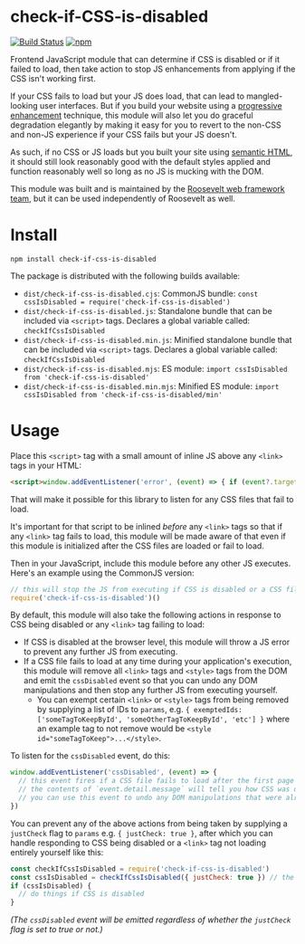 # check-if-CSS-is-disabled

[![Build Status](https://github.com/rooseveltframework/check-if-css-is-disabled/workflows/CI/badge.svg
)](https://github.com/rooseveltframework/check-if-css-is-disabled/actions?query=workflow%3ACI) [![npm](https://img.shields.io/npm/v/check-if-css-is-disabled.svg)](https://www.npmjs.com/package/check-if-css-is-disabled)

Frontend JavaScript module that can determine if CSS is disabled or if it failed to load, then take action to stop JS enhancements from applying if the CSS isn't working first.

If your CSS fails to load but your JS does load, that can lead to mangled-looking user interfaces. But if you build your website using a [progressive enhancement](https://en.wikipedia.org/wiki/Progressive_enhancement) technique, this module will also let you do graceful degradation elegantly by making it easy for you to revert to the non-CSS and non-JS experience if your CSS fails but your JS doesn't.

As such, if no CSS or JS loads but you built your site using [semantic HTML](https://en.wikipedia.org/wiki/Semantic_HTML), it should still look reasonably good with the default styles applied and function reasonably well so long as no JS is mucking with the DOM.

This module was built and is maintained by the [Roosevelt web framework](https://github.com/rooseveltframework/roosevelt) [team](https://github.com/orgs/rooseveltframework/people), but it can be used independently of Roosevelt as well.

# Install

`npm install check-if-css-is-disabled`

The package is distributed with the following builds available:

- `dist/check-if-css-is-disabled.cjs`: CommonJS bundle: `const cssIsDisabled = require('check-if-css-is-disabled')`
- `dist/check-if-css-is-disabled.js`: Standalone bundle that can be included via `<script>` tags. Declares a global variable called: `checkIfCssIsDisabled`
- `dist/check-if-css-is-disabled.min.js`: Minified standalone bundle that can be included via `<script>` tags. Declares a global variable called: `checkIfCssIsDisabled`
- `dist/check-if-css-is-disabled.mjs`: ES module: `import cssIsDisabled from 'check-if-css-is-disabled'`
- `dist/check-if-css-is-disabled.min.mjs`: Minified ES module: `import cssIsDisabled from 'check-if-css-is-disabled/min'`

# Usage

Place this `<script>` tag with a small amount of inline JS above any `<link>` tags in your HTML:

```html
<script>window.addEventListener('error', (event) => { if (event?.target?.tagName?.toLowerCase() === 'link') { window.linkTagError = true } }, true)</script>
```

That will make it possible for this library to listen for any CSS files that fail to load.

It's important for that script to be inlined *before* any `<link>` tags so that if any `<link>` tag fails to load, this module will be made aware of that even if this module is initialized after the CSS files are loaded or fail to load.

Then in your JavaScript, include this module before any other JS executes. Here's an example using the CommonJS version:

```javascript
// this will stop the JS from executing if CSS is disabled or a CSS file fails to load; it will also remove any existing CSS from the DOM
require('check-if-css-is-disabled')()
```

By default, this module will also take the following actions in response to CSS being disabled or any `<link>` tag failing to load:

- If CSS is disabled at the browser level, this module will throw a JS error to prevent any further JS from executing.
- If a CSS file fails to load at any time during your application's execution, this module will remove all `<link>` tags and `<style>` tags from the DOM and emit the `cssDisabled` event so that you can undo any DOM manipulations and then stop any further JS from executing yourself.
  - You can exempt certain `<link>` or `<style>` tags from being removed by supplying a list of IDs to `params`, e.g. `{ exemptedIds: ['someTagToKeepById', 'someOtherTagToKeepById', 'etc'] }` where an example tag to not remove would be `<style id="someTagToKeep">...</style>`.

To listen for the `cssDisabled` event, do this:

```javascript
window.addEventListener('cssDisabled', (event) => {
  // this event fires if a CSS file fails to load after the first page load; during normal usage of the app
  // the contents of `event.detail.message` will tell you how CSS was disabled
  // you can use this event to undo any DOM manipulations that were already performed or to perform whatever other actions that are appropriate for your app's use case when a CSS file fails to load
})
```

You can prevent any of the above actions from being taken by supplying a `justCheck` flag to `params` e.g. `{ justCheck: true }`, after which you can handle responding to CSS being disabled or a `<link>` tag not loading entirely yourself like this:

```javascript
const checkIfCssIsDisabled = require('check-if-css-is-disabled')
const cssIsDisabled = checkIfCssIsDisabled({ justCheck: true }) // the constructor will return `true` if CSS is disabled and `false` if it is not; all params are optional
if (cssIsDisabled) {
  // do things if CSS is disabled
}
```

*(The `cssDisabled` event will be emitted regardless of whether the `justCheck` flag is set to true or not.)*
